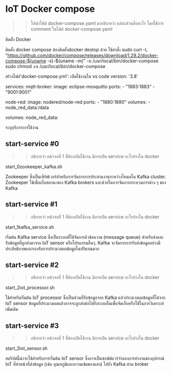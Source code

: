 # IoT Docker compose
>> ให้นำไฟล์ docker-compose.yaml มาอธิบายว่า แต่ละส่วนคืออะไร โดยใช้การ comment ในไฟล์ docker-compose.yaml

ติดตั้ง Docker

ติดตั้ง docker compose ต้องติดตั้งdocker destop  ด้วย ใช้คำสั่ง 
sudo curl -L "https://github.com/docker/compose/releases/download/1.29.2/docker-compose-$(uname -s)-$(uname -m)" -o /usr/local/bin/docker-compose
sudo chmod +x /usr/local/bin/docker-compose

สร้างไฟล์'docker-compose.yml':  เปิดใช้งานใน vs code
version: '3.8'

services:
  mqtt-broker:
    image: eclipse-mosquitto
    ports:
      - "1883:1883"
      - "9001:9001"

  node-red:
    image: nodered/node-red
    ports:
      - "1880:1880"
    volumes:
      - node_red_data:/data

volumes:
  node_red_data:
 
 ระบุบริการการใช้งาน


## start-service #0
>> อธิบายว่า  หน้าจอที่ 1 ที่ต้องเปิดใช้งาน มีการเปิด service อะไรบ้างใน docker

start_0zookeeper_kafka.sh

Zookeeper ซึ่งเป็นเซิร์ฟเวอร์สำหรับการจัดการการประสานงานระหว่างโหนดใน Kafka cluster. Zookeeper ใช้เพื่อเก็บสถานะของ Kafka brokers และช่วยในการจัดการกระบวนการต่าง ๆ ของ Kafka

## start-service #1
>> อธิบายว่า  หน้าจอที่ 1 ที่ต้องเปิดใช้งาน มีการเปิด service อะไรบ้างใน docker

start_1kafka_service.sh 

เริ่มต้น Kafka service ซึ่งเป็นระบบที่ใช้จัดการคิวข้อความ (message queue) สำหรับส่งและรับข้อมูลที่ถูกส่งมาจาก IoT sensor หรือโปรแกรมอื่นๆ. Kafka จะจัดการการรับส่งข้อมูลอย่างมีประสิทธิภาพและรองรับการประมวลผลข้อมูลในปริมาณมาก

## start-service #2
>> อธิบายว่า  หน้าจอที่ 1 ที่ต้องเปิดใช้งาน มีการเปิด service อะไรบ้างใน docker

start_2iot_processor.sh  

ใช้สำหรับเริ่มต้น IoT processor ซึ่งเป็นส่วนที่รับข้อมูลจาก Kafka แล้วประมวลผลข้อมูลที่ได้จาก IoT sensor ข้อมูลที่ประมวลผลแล้วอาจจะถูกส่งต่อไปยังระบบอื่นเพื่อจัดเก็บหรือใช้ในการวิเคราะห์เพิ่มเติม


## start-service #3
>> อธิบายว่า  หน้าจอที่ 1 ที่ต้องเปิดใช้งาน มีการเปิด service อะไรบ้างใน docker

start_3iot_sensor.sh

สคริปต์นี้น่าจะใช้สำหรับการเริ่มต้น IoT sensor ซึ่งอาจเป็นซอฟต์แวร์จำลองการทำงานของอุปกรณ์ IoT ที่ทำหน้าที่ส่งข้อมูล (เช่น อุณหภูมิและความเข้มของแสง) ไปยัง Kafka ผ่าน broker
